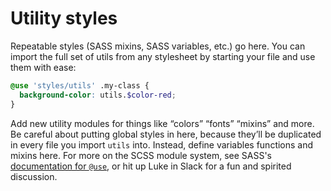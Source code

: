 # Utility styles

Repeatable styles (SASS mixins, SASS variables, etc.) go here. You can import the full set of utils
from any stylesheet by starting your file and use them with ease:

```scss
@use 'styles/utils' .my-class {
  background-color: utils.$color-red;
}
```

Add new utility modules for things like “colors” “fonts” “mixins” and more. Be careful about putting
global styles in here, because they’ll be duplicated in every file you import `utils` into. Instead,
define variables functions and mixins here. For more on the SCSS module system, see SASS's
[documentation for `@use`](https://sass-lang.com/documentation/at-rules/use), or hit up Luke in
Slack for a fun and spirited discussion.
